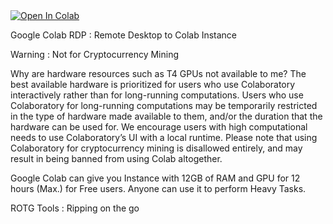<html>
  <a href="https://colab.research.google.com/github/miunprime/colab/blob/main/RDP_ROTG_Tools.ipynb"><img src="https://colab.research.google.com/assets/colab-badge.svg" alt="Open In Colab"/></a>

Google Colab RDP : Remote Desktop to Colab Instance

Warning : Not for Cryptocurrency Mining

Why are hardware resources such as T4 GPUs not available to me? The best available hardware is prioritized for users who use Colaboratory interactively rather than for long-running computations. Users who use Colaboratory for long-running computations may be temporarily restricted in the type of hardware made available to them, and/or the duration that the hardware can be used for. We encourage users with high computational needs to use Colaboratory’s UI with a local runtime. Please note that using Colaboratory for cryptocurrency mining is disallowed entirely, and may result in being banned from using Colab altogether.

Google Colab can give you Instance with 12GB of RAM and GPU for 12 hours (Max.) for Free users. Anyone can use it to perform Heavy Tasks.


ROTG Tools : Ripping on the go
  </html>
